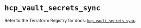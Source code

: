 # `hcp_vault_secrets_sync`

Refer to the Terraform Registry for docs: [`hcp_vault_secrets_sync`](https://registry.terraform.io/providers/hashicorp/hcp/0.110.0/docs/resources/vault_secrets_sync).
